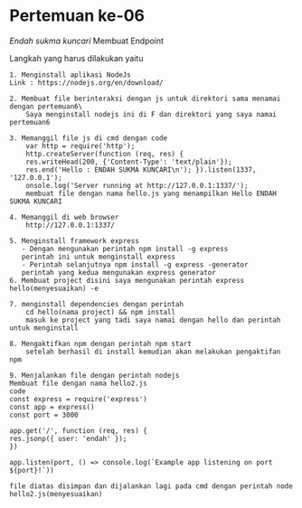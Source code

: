 # Pertemuan ke-06

*Endah sukma kuncari*
Membuat Endpoint 

Langkah yang harus dilakukan yaitu

	1. Menginstall aplikasi NodeJs
	Link : https://nodejs.org/en/download/
	
	2. Membuat file berinteraksi dengan js untuk direktori sama menamai dengan pertemuan6\
		Saya menginstall nodejs ini di F dan direktori yang saya namai pertemuan6
		
	3. Memanggil file js di cmd dengan code
		var http = require('http'); 
		http.createServer(function (req, res) {   
		res.writeHead(200, {'Content-Type': 'text/plain'});   
		res.end('Hello : ENDAH SUKMA KUNCARI\n'); }).listen(1337, '127.0.0.1'); 
		onsole.log('Server running at http://127.0.0.1:1337/');
		membuat file dengan nama hello.js yang menampilkan Hello ENDAH SUKMA KUNCARI
		
	4. Memanggil di web browser
		http://127.0.0.1:1337/
		
	5. Menginstall framework express
	   - Dengan mengunakan perintah npm install -g express
	   perintah ini untuk menginstall express
	   - Perintah selanjutnya npm install -g express -generator
	   perintah yang kedua mengunakan express generator
	6. Membuat project disini saya mengunakan perintah express hello(menyesuaikan) -e
	
	7. menginstall dependencies dengan perintah
		cd hello(nama project) && npm install
		masuk ke project yang tadi saya namai dengan hello dan perintah untuk menginstall
		
	8. Mengaktifkan npm dengan perintah npm start
		setelah berhasil di install kemudian akan melakukan pengaktifan npm
		
	9. Menjalankan file dengan perintah nodejs
	Membuat file dengan nama hello2.js
	code 
	const express = require('express')
	const app = express()
	const port = 3000

	app.get('/', function (req, res) {
	res.jsonp({ user: 'endah' });
	})

	app.listen(port, () => console.log(`Example app listening on port ${port}!`))
	
	file diatas disimpan dan dijalankan lagi pada cmd dengan perintah node hello2.js(menyesuaikan)
	 
